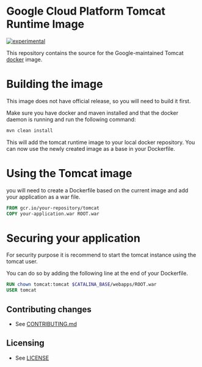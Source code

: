 # Google Cloud Platform Tomcat Runtime Image

[![experimental](http://badges.github.io/stability-badges/dist/experimental.svg)](http://github.com/badges/stability-badges)

This repository contains the source for the Google-maintained Tomcat [docker](https://docker.com) image.

# Building the image
This image does not have official release, so you will need to build it first.

Make sure you have docker and maven installed and that the docker daemon is running 
and run the following command:
```bash
mvn clean install
```

This will add the tomcat runtime image to your local docker repository. You can now use the 
newly created image as a base in your Dockerfile.

# Using the Tomcat image
you will need to create a Dockerfile based on the current image and add your application as a war file.

```dockerfile
FROM gcr.io/your-repository/tomcat
COPY your-application.war ROOT.war
```

# Securing your application
For security purpose it is recommend to start the tomcat instance using the tomcat user. 

You can do so by adding the following line at the end of your Dockerfile.

```dockerfile
RUN chown tomcat:tomcat $CATALINA_BASE/webapps/ROOT.war
USER tomcat
```

## Contributing changes

* See [CONTRIBUTING.md](CONTRIBUTING.md)

## Licensing

* See [LICENSE](LICENSE)
